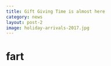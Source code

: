 ```yaml
---
title: Gift Giving Time is almost here
category: news
layout: post-2
image: holiday-arrivals-2017.jpg
---
```




# fart
